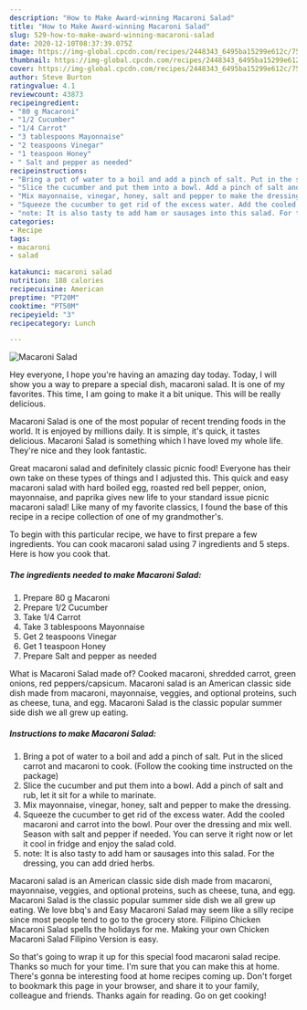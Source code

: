 ```yaml
---
description: "How to Make Award-winning Macaroni Salad"
title: "How to Make Award-winning Macaroni Salad"
slug: 529-how-to-make-award-winning-macaroni-salad
date: 2020-12-10T08:37:39.075Z
image: https://img-global.cpcdn.com/recipes/2448343_6495ba15299e612c/751x532cq70/macaroni-salad-recipe-main-photo.jpg
thumbnail: https://img-global.cpcdn.com/recipes/2448343_6495ba15299e612c/751x532cq70/macaroni-salad-recipe-main-photo.jpg
cover: https://img-global.cpcdn.com/recipes/2448343_6495ba15299e612c/751x532cq70/macaroni-salad-recipe-main-photo.jpg
author: Steve Burton
ratingvalue: 4.1
reviewcount: 43873
recipeingredient:
- "80 g Macaroni"
- "1/2 Cucumber"
- "1/4 Carrot"
- "3 tablespoons Mayonnaise"
- "2 teaspoons Vinegar"
- "1 teaspoon Honey"
- " Salt and pepper as needed"
recipeinstructions:
- "Bring a pot of water to a boil and add a pinch of salt. Put in the sliced carrot and macaroni to cook. (Follow the cooking time instructed on the package)"
- "Slice the cucumber and put them into a bowl. Add a pinch of salt and rub, let it sit for a while to marinate."
- "Mix mayonnaise, vinegar, honey, salt and pepper to make the dressing."
- "Squeeze the cucumber to get rid of the excess water. Add the cooled macaroni and carrot into the bowl. Pour over the dressing and mix well. Season with salt and pepper if needed. You can serve it right now or let it cool in fridge and enjoy the salad cold."
- "note: It is also tasty to add ham or sausages into this salad. For the dressing, you can add dried herbs."
categories:
- Recipe
tags:
- macaroni
- salad

katakunci: macaroni salad 
nutrition: 188 calories
recipecuisine: American
preptime: "PT20M"
cooktime: "PT50M"
recipeyield: "3"
recipecategory: Lunch

---
```



![Macaroni Salad](https://img-global.cpcdn.com/recipes/2448343_6495ba15299e612c/751x532cq70/macaroni-salad-recipe-main-photo.jpg)

Hey everyone, I hope you're having an amazing day today. Today, I will show you a way to prepare a special dish, macaroni salad. It is one of my favorites. This time, I am going to make it a bit unique. This will be really delicious.

Macaroni Salad is one of the most popular of recent trending foods in the world. It is enjoyed by millions daily. It is simple, it's quick, it tastes delicious. Macaroni Salad is something which I have loved my whole life. They're nice and they look fantastic.

Great macaroni salad and definitely classic picnic food! Everyone has their own take on these types of things and I adjusted this. This quick and easy macaroni salad with hard boiled egg, roasted red bell pepper, onion, mayonnaise, and paprika gives new life to your standard issue picnic macaroni salad! Like many of my favorite classics, I found the base of this recipe in a recipe collection of one of my grandmother&#39;s.


To begin with this particular recipe, we have to first prepare a few ingredients. You can cook macaroni salad using 7 ingredients and 5 steps. Here is how you cook that.

<!--inarticleads1-->

##### The ingredients needed to make Macaroni Salad:

1. Prepare 80 g Macaroni
1. Prepare 1/2 Cucumber
1. Take 1/4 Carrot
1. Take 3 tablespoons Mayonnaise
1. Get 2 teaspoons Vinegar
1. Get 1 teaspoon Honey
1. Prepare  Salt and pepper as needed


What is Macaroni Salad made of? Cooked macaroni, shredded carrot, green onions, red peppers/capsicum. Macaroni salad is an American classic side dish made from macaroni, mayonnaise, veggies, and optional proteins, such as cheese, tuna, and egg. Macaroni Salad is the classic popular summer side dish we all grew up eating. 

<!--inarticleads2-->

##### Instructions to make Macaroni Salad:

1. Bring a pot of water to a boil and add a pinch of salt. Put in the sliced carrot and macaroni to cook. (Follow the cooking time instructed on the package)
1. Slice the cucumber and put them into a bowl. Add a pinch of salt and rub, let it sit for a while to marinate.
1. Mix mayonnaise, vinegar, honey, salt and pepper to make the dressing.
1. Squeeze the cucumber to get rid of the excess water. Add the cooled macaroni and carrot into the bowl. Pour over the dressing and mix well. Season with salt and pepper if needed. You can serve it right now or let it cool in fridge and enjoy the salad cold.
1. note: It is also tasty to add ham or sausages into this salad. For the dressing, you can add dried herbs.


Macaroni salad is an American classic side dish made from macaroni, mayonnaise, veggies, and optional proteins, such as cheese, tuna, and egg. Macaroni Salad is the classic popular summer side dish we all grew up eating. We love bbq&#39;s and Easy Macaroni Salad may seem like a silly recipe since most people tend to go to the grocery store. Filipino Chicken Macaroni Salad spells the holidays for me. Making your own Chicken Macaroni Salad Filipino Version is easy. 

So that's going to wrap it up for this special food macaroni salad recipe. Thanks so much for your time. I'm sure that you can make this at home. There's gonna be interesting food at home recipes coming up. Don't forget to bookmark this page in your browser, and share it to your family, colleague and friends. Thanks again for reading. Go on get cooking!
